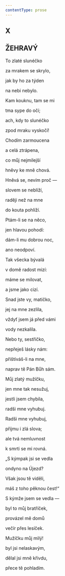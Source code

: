 ```yaml
---
contentType: prose
---
```


## X  

## ŽEHRAVÝ

To zlaté slunéčko  

za mrakem se skrylo,

jak by ho za týden

na nebi nebylo.

Kam kouknu, tam se mi

tma sype do očí;

ach, kdy to slunéčko

zpod mraku vyskočí!

Chodím zarmoucena

a celá ztrápena,

co můj nejmilejší

hněvy ke mně chová.

Hněvá se, nevím proč —

slovem se neblíží,

raději než na mne

do kouta pohlíží.

Ptám-li se na něco,

jen hlavou pohodí:

dám-li mu dobrou noc,

ano neodpoví.

Tak všecka bývalá

v domě radost mizí:

máme se milovat,

a jsme jako cizí.

Snad jste vy, matičko,

jej na mne zezlila,

vždyť jsem já před vámi

vody nezkalila.

Nebo ty, sestřičko,

nepřeješ lásky nám:

přištíváš-li na mne,

naprav tě Pán Bůh sám.

Můj zlatý mužíčku,

jen mne tak nesužuj,

jestli jsem chybila,

radši mne vyhubuj.

Radši mne vyhubuj,

přijmu i zlá slova;

ale tvá nemluvnost

k smrti se mi rovná.

„S kýmpak jsi se vedla

ondyno na Újezd?

Však jsou tě viděli,

máš z toho pěknou čest!“

S kýmže jsem se vedla —

byl to můj bratříček,

provázel mě domů

večír přes lesíček.

Mužíčku můj milý!

byl jsi nelaskavým,

dělal jsi mně křivdu,

přece tě pohladím.

